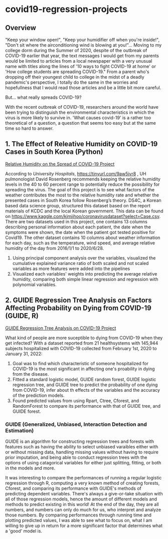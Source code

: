 # covid19-regression-projects
## Overview
"Keep your window open!", "Keep your humidifier off when you're inside!", "Don't sit where the airconditioning wind is blowing at you!"...
Moving to my college dorm during the Summer of 2020, despite of the outbreak of COVID-19 earlier that year, the text messages I would get from my parents would be limited to articles from a local newspaper with a very unusual name with titles along the lines of '10 ways to fight COVID-19 at home' or 'How college students are spreading COVID-19." From a parent who's dropping off their youngest child to college in the midst of a deadly pandemic's perspective, I totally do the same in the worries and hopefullness that I would read those articles and be a little bit more careful. 

But... what really spreads COVID-19? 

With the recent outbreak of COVID-19, researchers around the world have been trying to distinguish the environmental characteristics in which the virus is more likely to survive in. 'What causes covid-19' is a rather too theoretical of a question, a question that seems too easy but at the same time so hard to answer. 

## 1. The Effect of Releative Humidity on COVID-19 Cases in South Korea (Python)
[Relative Humidity on the Spread of COVID-19 Project](https://github.com/soneunii/relative-humidity-on-covid-19)


According to *University Hospitals*, https://tinyurl.com/9aw5jvr8 , UH pulmonologist David Rosenberg recommends
keeping the relative humidity levels in the 40 to 60 percent range to potentially reduce the possibility for
spreading the virus. The goal of this project is to see what factors of the weather contributes the most to
the relative humidity rate and whether the presented cases in South Korea follow Rosenberg’s theory.
DS4C, a Korean based data science group, structured this dataset based on the report materials of
KCDC and the local Korean government. This data can be found on
https://www.kaggle.com/kimjihoo/coronavirusdataset?select=Case.csv. There are two datasets used in
this project, one contains 13 columns describing personal information about each patient, the date when
the symptoms were shown, the date when the patient got tested positive for Covid19. The other dataset
contains 10 columns about weather information for each day, such as the temperature, wind speed, and
average relative humidity of the day from 2016/1/1 to 2020/6/28. 
  1) Using principal component analysis over the variables, visualized the cumulative explained variance ratio of both scaled and not scaled variables as more features were added into the pipelines 
  2) Visualized each variables' weights into predicting the average relative humidity, comparing both simple linear regression and regression with polynomial variables. 

## 2. GUIDE Regression Tree Analysis on Factors Affecting Probability on Dying from COVID-19 (GUIDE, R)
[GUIDE Regression Tree Analysis on COVID-19 Project](https://github.com/soneunii/covid19-regression-projects/raw/main/README.md)


What kind of people are more suceptible to dying from COVID-19 when they get infected? With a dataset reported from 21 healthsystems with 145,944 subjects hospitalized with COVID-19 collected from February 1st, 2020 to January 31, 2022:
  1) Goal was to find which characteristic of someone hospitalized for COVID-19 is the most significant in affecting one's proability in dying from the disease. 
  2) Fitted a standard logistic model, GUIDE random forest, GUIDE logistic regression tree, and GUIDE tree to predict the probability of one dying from COVID-19, infer about th effects of the variables and the accuracy of the prediction models. 
  3) Found predicted values from using Rpart, Ctree, Cforest, and RandomForest to compare its performance with that of GUIDE tree, and GUIDE forest.

### GUIDE (Generalized, Unbiased, Interaction Detection and Estimation) 
GUIDE is an algorithm for constructing regression trees and forests with features such as having the ability to select unbiased varaibles either with or without missing data, handling missing values without having to require prior imputation, and being able to conduct regression trees with the options of using catagorical variables for either just splitting, fitting, or both in the models and more. 

It was interesting to compare the performances of running a regular logistic regression through R, computing a very known method of creating forests, Cforest, and comparing its performance with GUIDE's methods of predicting dependent variables. There's always a give-or-take situation with all of those regression models, hence the amount of different models and methods to predict existing in this world! At the end of the day, they are all numbers, and numbers can only do much for us, who interpret and analyze those numbers. By comparing performances through running time and plotting predicted values, I was able to see what to focus on, what I am willing to give up in return for a more significant factor that determines what a 'good' model is. 

  


